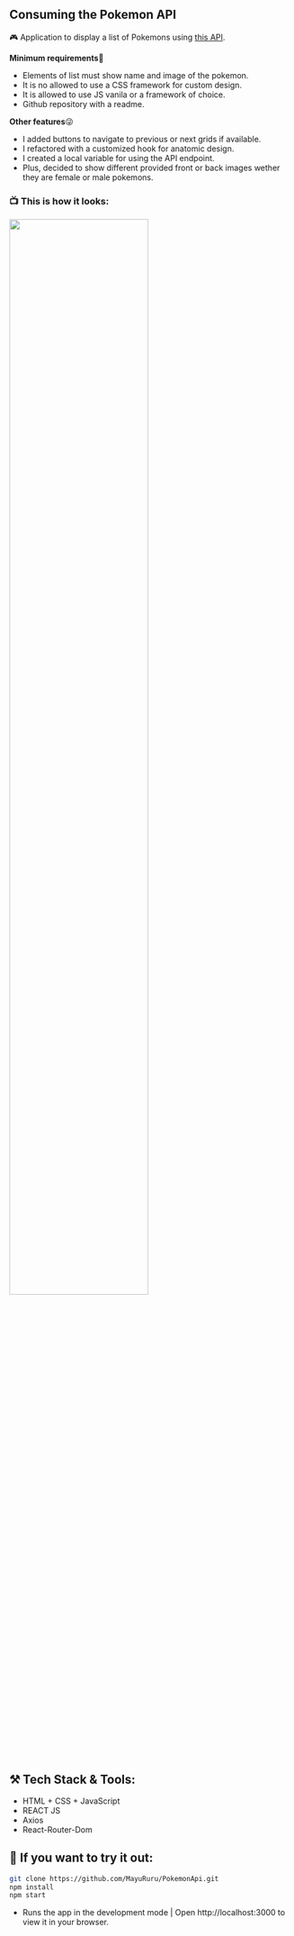 ## Consuming the Pokemon API

🎮 Application to display a list of Pokemons using [this API](https://pokeapi.co/api/v2/pokemon).

**Minimum requirements**🚀 
* Elements of list must show name and image of the pokemon.
* It is no allowed to use a CSS framework for custom design.
* It is allowed to use JS vanila or a framework of choice.
* Github repository with a readme.

**Other features**😜 
* I added buttons to navigate to previous or next grids if available.
* I refactored with a customized hook for anatomic design.
* I created a local variable for using the API endpoint.
* Plus, decided to show different provided front or back images wether they are female or male pokemons.

### 📺 This is how it looks:

<img src="https://user-images.githubusercontent.com/92175898/156184196-971029a6-90bb-4b89-b324-7a8327a0b451.png" width=70%>

## ⚒️ Tech Stack & Tools:
* HTML + CSS + JavaScript
* REACT JS
* Axios
* React-Router-Dom

## 📌 If you want to try it out:
```bash
git clone https://github.com/MayuRuru/PokemonApi.git
npm install
npm start
```
* Runs the app in the development mode | Open http://localhost:3000 to view it in your browser.
